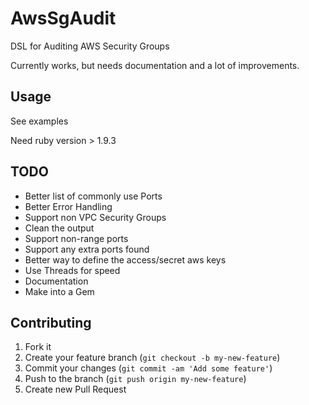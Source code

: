 # AwsSgAudit

DSL for Auditing AWS Security Groups

Currently works, but needs documentation and a lot of improvements.

## Usage

See examples

Need ruby version > 1.9.3

## TODO

- Better list of commonly use Ports
- Better Error Handling
- Support non VPC Security Groups
- Clean the output
- Support non-range ports
- Support any extra ports found
- Better way to define the access/secret aws keys
- Use Threads for speed
- Documentation
- Make into a Gem

## Contributing

1. Fork it
2. Create your feature branch (`git checkout -b my-new-feature`)
3. Commit your changes (`git commit -am 'Add some feature'`)
4. Push to the branch (`git push origin my-new-feature`)
5. Create new Pull Request
